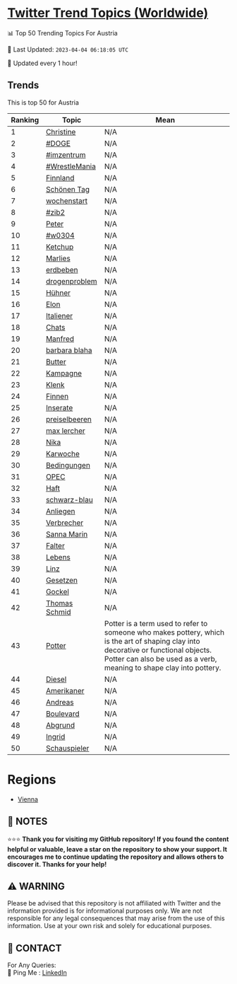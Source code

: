 [Twitter Trend Topics (Worldwide)](https://github.com/ErcinDedeoglu/Twitter-Trend-Topics)
==========


📊 Top 50 Trending Topics For Austria

📆 Last Updated: `2023-04-04 06:18:05 UTC`

🔧 Updated every 1 hour!


## Trends

This is top 50 for Austria

| Ranking | Topic | Mean |
| ------- | ------------ | ------------ |
| 1 | [Christine](http://twitter.com/search?q=Christine) | N/A |
| 2 | [#DOGE](http://twitter.com/search?q=%23DOGE) | N/A |
| 3 | [#imzentrum](http://twitter.com/search?q=%23imzentrum) | N/A |
| 4 | [#WrestleMania](http://twitter.com/search?q=%23WrestleMania) | N/A |
| 5 | [Finnland](http://twitter.com/search?q=Finnland) | N/A |
| 6 | [Schönen Tag](http://twitter.com/search?q=Sch%c3%b6nen+Tag) | N/A |
| 7 | [wochenstart](http://twitter.com/search?q=wochenstart) | N/A |
| 8 | [#zib2](http://twitter.com/search?q=%23zib2) | N/A |
| 9 | [Peter](http://twitter.com/search?q=Peter) | N/A |
| 10 | [#w0304](http://twitter.com/search?q=%23w0304) | N/A |
| 11 | [Ketchup](http://twitter.com/search?q=Ketchup) | N/A |
| 12 | [Marlies](http://twitter.com/search?q=Marlies) | N/A |
| 13 | [erdbeben](http://twitter.com/search?q=erdbeben) | N/A |
| 14 | [drogenproblem](http://twitter.com/search?q=drogenproblem) | N/A |
| 15 | [Hühner](http://twitter.com/search?q=H%c3%bchner) | N/A |
| 16 | [Elon](http://twitter.com/search?q=Elon) | N/A |
| 17 | [Italiener](http://twitter.com/search?q=Italiener) | N/A |
| 18 | [Chats](http://twitter.com/search?q=Chats) | N/A |
| 19 | [Manfred](http://twitter.com/search?q=Manfred) | N/A |
| 20 | [barbara blaha](http://twitter.com/search?q=barbara+blaha) | N/A |
| 21 | [Butter](http://twitter.com/search?q=Butter) | N/A |
| 22 | [Kampagne](http://twitter.com/search?q=Kampagne) | N/A |
| 23 | [Klenk](http://twitter.com/search?q=Klenk) | N/A |
| 24 | [Finnen](http://twitter.com/search?q=Finnen) | N/A |
| 25 | [Inserate](http://twitter.com/search?q=Inserate) | N/A |
| 26 | [preiselbeeren](http://twitter.com/search?q=preiselbeeren) | N/A |
| 27 | [max lercher](http://twitter.com/search?q=max+lercher) | N/A |
| 28 | [Nika](http://twitter.com/search?q=Nika) | N/A |
| 29 | [Karwoche](http://twitter.com/search?q=Karwoche) | N/A |
| 30 | [Bedingungen](http://twitter.com/search?q=Bedingungen) | N/A |
| 31 | [OPEC](http://twitter.com/search?q=OPEC) | N/A |
| 32 | [Haft](http://twitter.com/search?q=Haft) | N/A |
| 33 | [schwarz-blau](http://twitter.com/search?q=schwarz-blau) | N/A |
| 34 | [Anliegen](http://twitter.com/search?q=Anliegen) | N/A |
| 35 | [Verbrecher](http://twitter.com/search?q=Verbrecher) | N/A |
| 36 | [Sanna Marin](http://twitter.com/search?q=Sanna+Marin) | N/A |
| 37 | [Falter](http://twitter.com/search?q=Falter) | N/A |
| 38 | [Lebens](http://twitter.com/search?q=Lebens) | N/A |
| 39 | [Linz](http://twitter.com/search?q=Linz) | N/A |
| 40 | [Gesetzen](http://twitter.com/search?q=Gesetzen) | N/A |
| 41 | [Gockel](http://twitter.com/search?q=Gockel) | N/A |
| 42 | [Thomas Schmid](http://twitter.com/search?q=Thomas+Schmid) | N/A |
| 43 | [Potter](http://twitter.com/search?q=Potter) | Potter is a term used to refer to someone who makes pottery, which is the art of shaping clay into decorative or functional objects. Potter can also be used as a verb, meaning to shape clay into pottery. |
| 44 | [Diesel](http://twitter.com/search?q=Diesel) | N/A |
| 45 | [Amerikaner](http://twitter.com/search?q=Amerikaner) | N/A |
| 46 | [Andreas](http://twitter.com/search?q=Andreas) | N/A |
| 47 | [Boulevard](http://twitter.com/search?q=Boulevard) | N/A |
| 48 | [Abgrund](http://twitter.com/search?q=Abgrund) | N/A |
| 49 | [Ingrid](http://twitter.com/search?q=Ingrid) | N/A |
| 50 | [Schauspieler](http://twitter.com/search?q=Schauspieler) | N/A |



# Regions

* [Vienna](</Austria/Vienna.md>)



## 📝 NOTES

⭐⭐⭐ **Thank you for visiting my GitHub repository! If you found the content helpful or valuable, leave a star on the repository to show your support. It encourages me to continue updating the repository and allows others to discover it. Thanks for your help!**


## ⚠️ WARNING

Please be advised that this repository is not affiliated with Twitter and the information provided is for informational purposes only. We are not responsible for any legal consequences that may arise from the use of this information. Use at your own risk and solely for educational purposes.


## 📨 CONTACT

 For Any Queries:  
            🏓 Ping Me : [LinkedIn](https://www.linkedin.com/in/ercindedeoglu/)

